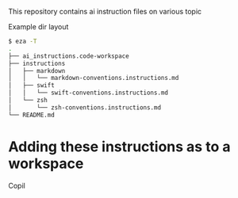 This repository contains ai instruction files on various topic


Example dir layout
```zsh
$ eza -T
.
├── ai_instructions.code-workspace
├── instructions
│   ├── markdown
│   │   └── markdown-conventions.instructions.md
│   ├── swift
│   │   └── swift-conventions.instructions.md
│   └── zsh
│       └── zsh-conventions.instructions.md
└── README.md
```



# Adding these instructions as to a workspace

Copil